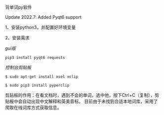 
背单词py软件

Update 2022.7:
Added Pyqt6 support

1、安装python3，并配置好环境变量

2、安装需求

<i>gui版</i>

`pip3 install pyqt6 requests`

<i>控制台剪贴板</i>

`$ sudo apt-get install xsel xclip`

`$ sudo pip3 install pyperclip`



    
剪贴板的作用：在看文档时，遇到不会的单词，选中他，按下Ctrl+C（复制），剪贴板中会自动出现中文解释和英美音标。
目前由于未找到合适本地词库，采用了爬取在线词库方式获取信息。
